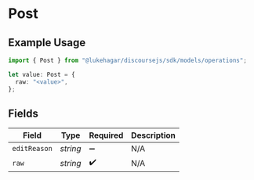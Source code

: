 # Post

## Example Usage

```typescript
import { Post } from "@lukehagar/discoursejs/sdk/models/operations";

let value: Post = {
  raw: "<value>",
};
```

## Fields

| Field              | Type               | Required           | Description        |
| ------------------ | ------------------ | ------------------ | ------------------ |
| `editReason`       | *string*           | :heavy_minus_sign: | N/A                |
| `raw`              | *string*           | :heavy_check_mark: | N/A                |